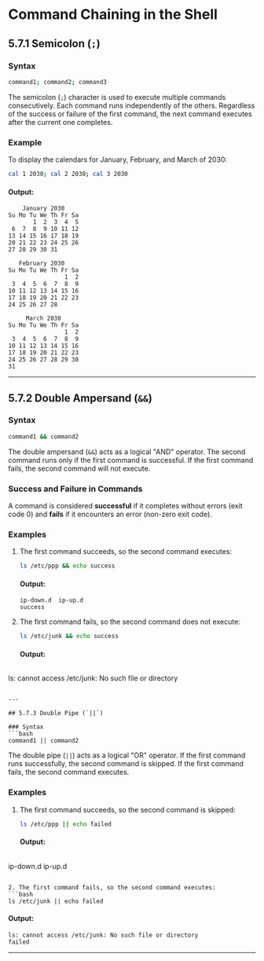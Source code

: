 # Command Chaining in the Shell

## 5.7.1 Semicolon (`;`)

### Syntax
```bash
command1; command2; command3
```

The semicolon (`;`) character is used to execute multiple commands consecutively. Each command runs independently of the others. Regardless of the success or failure of the first command, the next command executes after the current one completes.

### Example
To display the calendars for January, February, and March of 2030:
```bash
cal 1 2030; cal 2 2030; cal 3 2030
```
#### Output:
```
    January 2030                                                        
Su Mo Tu We Th Fr Sa                                                            
       1  2  3  4  5                                                            
 6  7  8  9 10 11 12                                                            
13 14 15 16 17 18 19                                                            
20 21 22 23 24 25 26                                                            
27 28 29 30 31                                                                 
                                                                                
   February 2030                                                                
Su Mo Tu We Th Fr Sa                                                            
                1  2                                                            
 3  4  5  6  7  8  9                                                            
10 11 12 13 14 15 16                                                            
17 18 19 20 21 22 23                                                            
24 25 26 27 28                                                                 
                                                                                
     March 2030                                                                 
Su Mo Tu We Th Fr Sa                                                            
                1  2                                                            
 3  4  5  6  7  8  9                                                            
10 11 12 13 14 15 16                                                            
17 18 19 20 21 22 23                                                            
24 25 26 27 28 29 30                                                            
31                       
```

---

## 5.7.2 Double Ampersand (`&&`)

### Syntax
```bash
command1 && command2
```

The double ampersand (`&&`) acts as a logical "AND" operator. The second command runs only if the first command is successful. If the first command fails, the second command will not execute.

### Success and Failure in Commands
A command is considered **successful** if it completes without errors (exit code 0) and **fails** if it encounters an error (non-zero exit code).

### Examples
1. The first command succeeds, so the second command executes:
   ```bash
   ls /etc/ppp && echo success
   ```
   
   #### Output:
   ```
   ip-down.d  ip-up.d
   success
   ```

2. The first command fails, so the second command does not execute:
   ```bash
   ls /etc/junk && echo success
   ```

   #### Output:
   ```
ls: cannot access /etc/junk: No such file or directory
   ```

---

## 5.7.3 Double Pipe (`||`)

### Syntax
```bash
command1 || command2
```

The double pipe (`||`) acts as a logical "OR" operator. If the first command runs successfully, the second command is skipped. If the first command fails, the second command executes.

### Examples
1. The first command succeeds, so the second command is skipped:
   ```bash
   ls /etc/ppp || echo failed
   ```
   #### Output:
   ```
ip-down.d  ip-up.d
   ```

2. The first command fails, so the second command executes:
   ```bash
   ls /etc/junk || echo failed
   ```
   #### Output:
   ```
ls: cannot access /etc/junk: No such file or directory
failed
   ```

---
